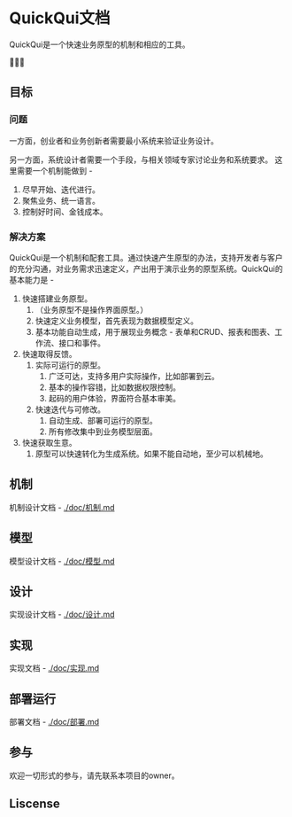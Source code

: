 # QuickQui文档

QuickQui是一个快速业务原型的机制和相应的工具。

🥚🐣🐥



## 目标

### 问题

一方面，创业者和业务创新者需要最小系统来验证业务设计。

另一方面，系统设计者需要一个手段，与相关领域专家讨论业务和系统要求。 这里需要一个机制能做到 - 

1. 尽早开始、迭代进行。
2. 聚焦业务、统一语言。
3. 控制好时间、金钱成本。

### 解决方案

QuickQui是一个机制和配套工具。通过快速产生原型的办法，支持开发者与客户的充分沟通，对业务需求迅速定义，产出用于演示业务的原型系统。QuickQui的基本能力是 - 

1. 快速搭建业务原型。
   1. （业务原型不是操作界面原型。）
   2. 快速定义业务模型，首先表现为数据模型定义。
   3. 基本功能自动生成，用于展现业务概念 - 表单和CRUD、报表和图表、工作流、接口和事件。
2. 快速取得反馈。
   1. 实际可运行的原型。
      1. 广泛可达，支持多用户实际操作，比如部署到云。
      2. 基本的操作容错，比如数据权限控制。
      3. 起码的用户体验，界面符合基本审美。
   2. 快速迭代与可修改。
      1. 自动生成、部署可运行的原型。
      2. 所有修改集中到业务模型层面。
3. 快速获取生意。
   1. 原型可以快速转化为生成系统。如果不能自动地，至少可以机械地。



## 机制

机制设计文档 - [./doc/机制.md](./doc/机制.md)

## 模型
模型设计文档 - [./doc/模型.md](./doc/模型.md)


## 设计

实现设计文档 - [./doc/设计.md](./doc/设计.md)

## 实现

实现文档 - [./doc/实现.md](./doc/实现.md)

## 部署运行

部署文档 - [./doc/部署.md](./doc/部署.md)

## 参与

欢迎一切形式的参与，请先联系本项目的owner。

## Liscense
